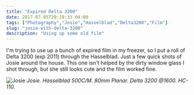 ```yaml
---
title: "Expired Delta 3200"
date: 2017-07-05T20:19:33-04:00
tags: ["Photography","Josie","Hasselblad","Delta3200","Film"]
slug: "josie-with-delta-3200"
description: "Using up some old film"
---
```


I'm trying to use up a bunch of expired film in my freezer, so I put a roll of Delta 3200 (exp 2011) through the Hasselblad. Just a few quick shots of Josie around the house. This one isn't helped by the dirty window glass I shot through, but she still looks cute and the film worked fine.

![Josie](/img/2017/2017-07-05_josie.jpg)
*Josie. Hasselblad 500C/M. 80mm Planar. Delta 3200 @1600. HC-110.*

